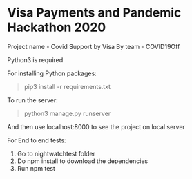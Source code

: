 # Visa Payments and Pandemic Hackathon 2020

Project name - Covid Support by Visa
By team - COVID19Off

Python3 is required

For installing Python packages:
> pip3 install -r requirements.txt

To run the server:
> python3 manage.py runserver

And then use localhost:8000 to see the project on local server 

For End to end tests:
1) Go to nightwatchtest folder
2) Do npm install to download the dependencies
3) Run npm test
